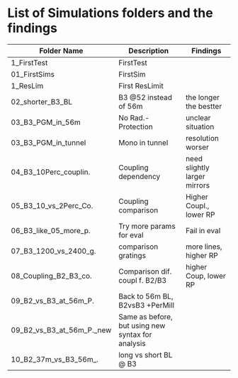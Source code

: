 # List of Simulations folders and the findings


| Folder Name          | Description                    | Findings             |
|----------------------|--------------------------------|----------------------|
| 1_FirstTest          | FirstTest                      |                      |
| 01_FirstSims         | FirstSim                       |                      |
| 1_ResLim             | First ResLimit                 |                      |
| 02_shorter_B3_BL     | B3 @52 instead of 56m          |the longer the bestter|
| 03_B3_PGM_in_56m     | No Rad.-Protection             |unclear situation     |
| 03_B3_PGM_in_tunnel  | Mono in tunnel                 |resolution worser     |
| 04_B3_10Perc_couplin.| Coupling dependency            |need slightly larger mirrors|
| 05_B3_10_vs_2Perc_Co.| Coupling comparison            |Higher Coupl., lower RP|
| 06_B3_like_05_more_p.| Try more params for eval       |Fail in eval          |
| 07_B3_1200_vs_2400_g.| comparison gratings            |more lines, higher RP |
| 08_Coupling_B2_B3_co.| Comparison dif. coupl f. B2/B3 |higher Coup, lower RP |
| 09_B2_vs_B3_at_56m_P.| Back to 56m BL, B2vsB3 +PerMill|                      |
| 09_B2_vs_B3_at_56m_P._new| Same as before, but using new syntax for analysis|                      |
| 10_B2_37m_vs_B3_56m_.| long vs short BL @ B3          |                      |
